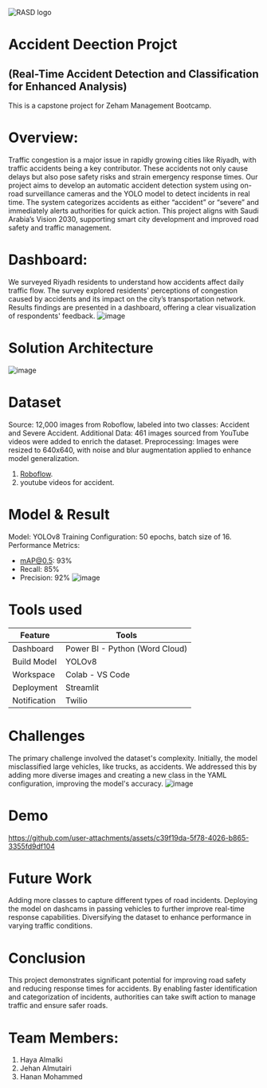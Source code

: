 ![RASD logo](https://github.com/user-attachments/assets/0d3a4f96-9f51-48e3-93b5-1fcd4174fe20)

# Accident Deection Projct
## (Real-Time Accident Detection and Classification for Enhanced Analysis)
This is a capstone project for Zeham Management Bootcamp.

# Overview:
Traffic congestion is a major issue in rapidly growing cities like Riyadh, with traffic accidents being a key contributor. These accidents not only cause delays but also pose safety risks and strain emergency response times. Our project aims to develop an automatic accident detection system using on-road surveillance cameras and the YOLO model to detect incidents in real time. The system categorizes accidents as either “accident” or “severe” and immediately alerts authorities for quick action. This project aligns with Saudi Arabia’s Vision 2030, supporting smart city development and improved road safety and traffic management.

# Dashboard:
We surveyed Riyadh residents to understand how accidents affect daily traffic flow. The survey explored residents' perceptions of congestion caused by accidents and its impact on the city’s transportation network. Results findings are presented in a dashboard, offering a clear visualization of respondents' feedback.
![image](https://github.com/user-attachments/assets/71651012-7e89-4dc5-91a4-f14ea0e4213e)

# Solution Architecture
![image](https://github.com/user-attachments/assets/fcae5308-e07d-4a3a-82c2-0ee863823a31)

# Dataset
Source: 12,000 images from Roboflow, labeled into two classes: Accident and Severe Accident.
Additional Data: 461 images sourced from YouTube videos were added to enrich the dataset.
Preprocessing: Images were resized to 640x640, with noise and blur augmentation applied to enhance model generalization.
1. [Roboflow](https://universe.roboflow.com/accident-test-set/accident-test-set/dataset/4).
2. youtube videos for accident.

# Model & Result 
Model: YOLOv8
Training Configuration: 50 epochs, batch size of 16.
Performance Metrics:
- mAP@0.5: 93%
- Recall: 85%
- Precision: 92%
   ![image](https://github.com/user-attachments/assets/2adf6868-1d9a-4e27-a4b4-b1e59930f782)

   
# Tools used

| Feature       | Tools                        |
|---------------|------------------------------|
| Dashboard     | Power BI - Python (Word Cloud) |
| Build Model   | YOLOv8                       |
| Workspace     | Colab - VS Code             |
| Deployment    | Streamlit                   |
| Notification  | Twilio                      |

# Challenges
The primary challenge involved the dataset's complexity. Initially, the model misclassified large vehicles, like trucks, as accidents. We addressed this by adding more diverse images and creating a new class in the YAML configuration, improving the model's accuracy.
 ![image](https://github.com/user-attachments/assets/0aca61f5-6c29-483f-859f-2deef5cab99c)


 # Demo



https://github.com/user-attachments/assets/c39f19da-5f78-4026-b865-3355fd9df104


# Future Work 
Adding more classes to capture different types of road incidents.
Deploying the model on dashcams in passing vehicles to further improve real-time response capabilities.
Diversifying the dataset to enhance performance in varying traffic conditions.

# Conclusion
This project demonstrates significant potential for improving road safety and reducing response times for accidents. By enabling faster identification and categorization of incidents, authorities can take swift action to manage traffic and ensure safer roads.

# Team Members:
1. Haya Almalki
2. Jehan Almutairi
3. Hanan Mohammed
